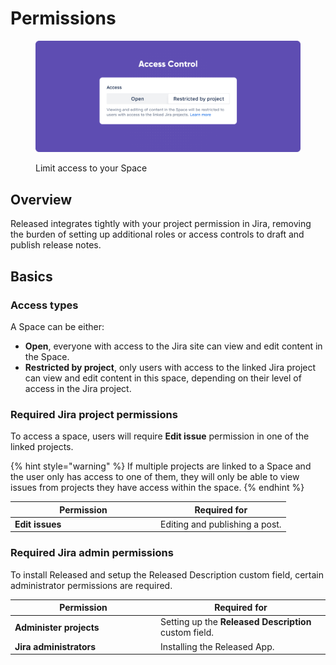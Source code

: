 # Permissions

<figure><img src="../../.gitbook/assets/Permissions - Header.png" alt=""><figcaption><p>Limit access to your Space</p></figcaption></figure>

## Overview

Released integrates tightly with your project permission in Jira, removing the burden of setting up additional roles or access controls to draft and publish release notes.&#x20;

## Basics

### Access types

A Space can be either:

* **Open**, everyone with access to the Jira site can view and edit content in the Space.&#x20;
* **Restricted by project**, only users with access to the linked Jira project can view and edit content in this space, depending on their level of access in the Jira project.&#x20;

### Required Jira project permissions

To access a space, users will require **Edit issue** permission in one of the linked projects.

{% hint style="warning" %}
If multiple projects are linked to a Space and the user only has access to one of them, they will only be able to view issues from projects they have access within the space.&#x20;
{% endhint %}

<table><thead><tr><th width="219">Permission</th><th>Required for</th></tr></thead><tbody><tr><td><strong>Edit issues</strong></td><td>Editing and publishing a post. </td></tr></tbody></table>

### Required Jira admin permissions

To install Released and setup the Released Description custom field, certain administrator permissions are required.&#x20;

<table><thead><tr><th width="219">Permission</th><th>Required for</th></tr></thead><tbody><tr><td><strong>Administer projects</strong></td><td>Setting up the <strong>Released Description</strong> custom field.</td></tr><tr><td><strong>Jira administrators</strong></td><td>Installing the Released App.</td></tr></tbody></table>
